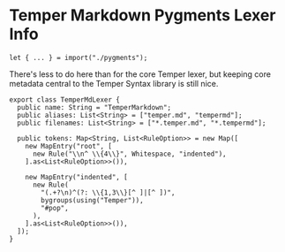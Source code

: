 # Temper Markdown Pygments Lexer Info

    let { ... } = import("./pygments");

There's less to do here than for the core Temper lexer, but keeping core
metadata central to the Temper Syntax library is still nice.

    export class TemperMdLexer {
      public name: String = "TemperMarkdown";
      public aliases: List<String> = ["temper.md", "tempermd"];
      public filenames: List<String> = ["*.temper.md", "*.tempermd"];

      public tokens: Map<String, List<RuleOption>> = new Map([
        new MapEntry("root", [
          new Rule("\\n^ \\{4\\}", Whitespace, "indented"),
        ].as<List<RuleOption>>()),

        new MapEntry("indented", [
          new Rule(
            "(.+?\n)^(?: \\{1,3\\}[^ ]|[^ ])",
            bygroups(using("Temper")),
            "#pop",
          ),
        ].as<List<RuleOption>>()),
      ]);
    }
